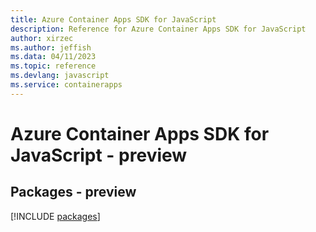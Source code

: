 ```yaml
---
title: Azure Container Apps SDK for JavaScript
description: Reference for Azure Container Apps SDK for JavaScript
author: xirzec
ms.author: jeffish
ms.data: 04/11/2023
ms.topic: reference
ms.devlang: javascript
ms.service: containerapps
---
```

# Azure Container Apps SDK for JavaScript - preview
## Packages - preview
[!INCLUDE [packages](container-apps-index.md)]